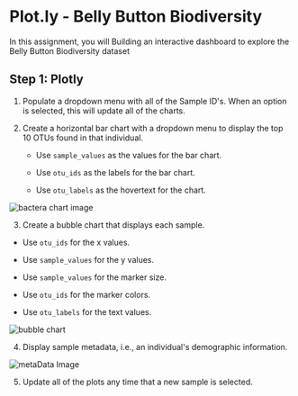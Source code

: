 # Plot.ly - Belly Button Biodiversity


In this assignment, you will Building an interactive dashboard to explore the Belly Button Biodiversity dataset


## Step 1: Plotly

1. Populate a dropdown menu with all of the Sample ID's. When an option is selected, this will update all of the charts.



2. Create a horizontal bar chart with a dropdown menu to display the top 10 OTUs found in that individual.

	* Use `sample_values` as the values for the bar chart.

	
	* Use `otu_ids` as the labels for the bar chart.

	
	* Use `otu_labels` as the hovertext for the chart.


![bactera chart image](https://github.com/Jackelyneg/Plot.ly-/blob/main/Image/bacteria%20chart.PNG)

  

3. Create a bubble chart that displays each sample.

* Use `otu_ids` for the x values.

* Use `sample_values` for the y values.

* Use `sample_values` for the marker size.

* Use `otu_ids` for the marker colors.

* Use `otu_labels` for the text values.


![bubble chart](https://github.com/Jackelyneg/Plot.ly-/blob/main/Image/bubble%20graph.PNG)


4. Display sample metadata, i.e., an individual's demographic information.


![metaData Image](https://github.com/Jackelyneg/Plot.ly-/blob/main/Image/Capture.PNG)

	

5. Update all of the plots any time that a new sample is selected.





